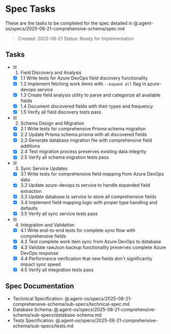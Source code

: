 # Spec Tasks

These are the tasks to be completed for the spec detailed in @.agent-os/specs/2025-08-21-comprehensive-schema/spec.md

> Created: 2025-08-21
> Status: Ready for Implementation

## Tasks

- [x] 1. Field Discovery and Analysis
  - [x] 1.1 Write tests for Azure DevOps field discovery functionality
  - [x] 1.2 Implement fetching work items with `--expand all` flag in azure-devops service
  - [x] 1.3 Create field analysis utility to parse and categorize all available fields
  - [x] 1.4 Document discovered fields with their types and frequency
  - [x] 1.5 Verify all field discovery tests pass

- [x] 2. Schema Design and Migration
  - [x] 2.1 Write tests for comprehensive Prisma schema migration
  - [x] 2.2 Update Prisma schema.prisma with all discovered fields
  - [x] 2.3 Generate database migration file with comprehensive field additions
  - [x] 2.4 Test migration process preserves existing data integrity
  - [x] 2.5 Verify all schema migration tests pass

- [x] 3. Sync Service Updates
  - [x] 3.1 Write tests for comprehensive field mapping from Azure DevOps data
  - [x] 3.2 Update azure-devops.ts service to handle expanded field extraction
  - [x] 3.3 Update database.ts service to store all comprehensive fields
  - [x] 3.4 Implement field mapping logic with proper type handling and defaults
  - [x] 3.5 Verify all sync service tests pass

- [x] 4. Integration and Validation
  - [x] 4.1 Write end-to-end tests for complete sync flow with comprehensive fields
  - [x] 4.2 Test complete work item sync from Azure DevOps to database
  - [x] 4.3 Validate rawJson backup functionality preserves complete Azure DevOps response
  - [x] 4.4 Performance verification that new fields don't significantly impact sync speed
  - [x] 4.5 Verify all integration tests pass

## Spec Documentation

- Technical Specification: @.agent-os/specs/2025-08-21-comprehensive-schema/sub-specs/technical-spec.md
- Database Schema: @.agent-os/specs/2025-08-21-comprehensive-schema/sub-specs/database-schema.md
- Tests Specification: @.agent-os/specs/2025-08-21-comprehensive-schema/sub-specs/tests.md
